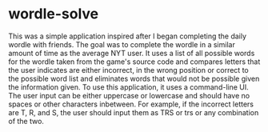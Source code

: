 # wordle-solve
This was a simple application inspired after I began completing the daily wordle with friends. The goal was to complete the wordle in a similar amount of time as the average NYT user. It uses a list of all possible words for the wordle taken from the game's source code and
compares letters that the user indicates are either incorrect, in the wrong position or correct to the possible word list and eliminates words that would not be possible given the information given. To use this application, it uses a command-line UI. The user input can be either uppercase or lowercase and should have no spaces or other characters inbetween. For example, if the incorrect letters are T, R, and S, the user should input them as TRS or trs or any combination of the two.
